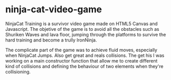# ninja-cat-video-game

NinjaCat Training is a survivor video game made on HTML5 Canvas and Javascript. The objetive of the game is to avoid all the obstacles such as Shuriken Waves and lava floor, jumping through the platforms to survive the hard training and become a trully IronNinja.

The complicate part of the game was to achieve fluid moves, especially when NinjaCat Jumps. Also get great and reals 
collisions. The get his I was working on a main constructor function that allow me to create different kind of collisions and
defining the behaviour of two elements when they're collisioning.

